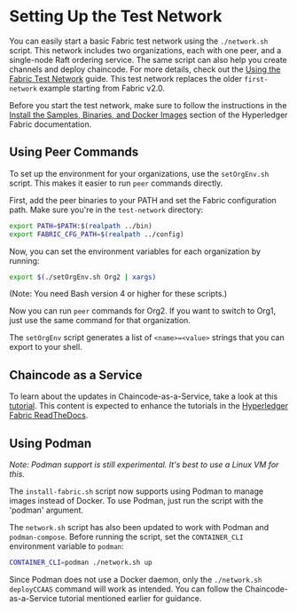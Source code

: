 # Setting Up the Test Network

You can easily start a basic Fabric test network using the `./network.sh` script. This network includes two organizations, each with one peer, and a single-node Raft ordering service. The same script can also help you create channels and deploy chaincode. For more details, check out the [Using the Fabric Test Network](https://hyperledger-fabric.readthedocs.io/en/latest/test_network.html) guide. This test network replaces the older `first-network` example starting from Fabric v2.0.

Before you start the test network, make sure to follow the instructions in the [Install the Samples, Binaries, and Docker Images](https://hyperledger-fabric.readthedocs.io/en/latest/install.html) section of the Hyperledger Fabric documentation.

## Using Peer Commands

To set up the environment for your organizations, use the `setOrgEnv.sh` script. This makes it easier to run `peer` commands directly.

First, add the peer binaries to your PATH and set the Fabric configuration path. Make sure you're in the `test-network` directory:

```bash
export PATH=$PATH:$(realpath ../bin)
export FABRIC_CFG_PATH=$(realpath ../config)
```

Now, you can set the environment variables for each organization by running:

```bash
export $(./setOrgEnv.sh Org2 | xargs)
```

(Note: You need Bash version 4 or higher for these scripts.)

Now you can run `peer` commands for Org2. If you want to switch to Org1, just use the same command for that organization.

The `setOrgEnv` script generates a list of `<name>=<value>` strings that you can export to your shell.

## Chaincode as a Service

To learn about the updates in Chaincode-as-a-Service, take a look at this [tutorial](./test-network/../CHAINCODE_AS_A_SERVICE_TUTORIAL.md). This content is expected to enhance the tutorials in the [Hyperledger Fabric ReadTheDocs](https://hyperledger-fabric.readthedocs.io/en/release-2.4/cc_service.html).

## Using Podman

*Note: Podman support is still experimental. It's best to use a Linux VM for this.*

The `install-fabric.sh` script now supports using Podman to manage images instead of Docker. To use Podman, just run the script with the 'podman' argument.

The `network.sh` script has also been updated to work with Podman and `podman-compose`. Before running the script, set the `CONTAINER_CLI` environment variable to `podman`:

```bash
CONTAINER_CLI=podman ./network.sh up
```

Since Podman does not use a Docker daemon, only the `./network.sh deployCCAAS` command will work as intended. You can follow the Chaincode-as-a-Service tutorial mentioned earlier for guidance.